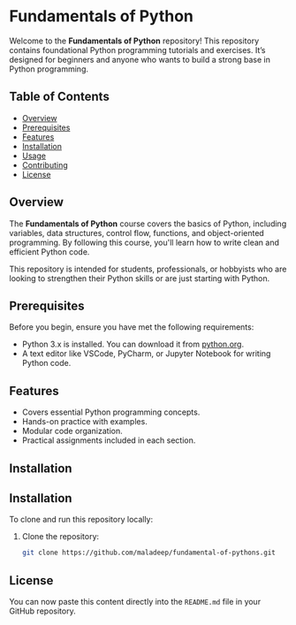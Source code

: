 # Fundamentals of Python

Welcome to the **Fundamentals of Python** repository! This repository contains foundational Python programming tutorials and exercises. It’s designed for beginners and anyone who wants to build a strong base in Python programming.

## Table of Contents

- [Overview](#overview)
- [Prerequisites](#prerequisites)
- [Features](#features)
- [Installation](#installation)
- [Usage](#usage)
- [Contributing](#contributing)
- [License](#license)

## Overview

The **Fundamentals of Python** course covers the basics of Python, including variables, data structures, control flow, functions, and object-oriented programming. By following this course, you'll learn how to write clean and efficient Python code. 

This repository is intended for students, professionals, or hobbyists who are looking to strengthen their Python skills or are just starting with Python.

## Prerequisites

Before you begin, ensure you have met the following requirements:
- Python 3.x is installed. You can download it from [python.org](https://www.python.org/downloads/).
- A text editor like VSCode, PyCharm, or Jupyter Notebook for writing Python code.

## Features

- Covers essential Python programming concepts.
- Hands-on practice with examples.
- Modular code organization.
- Practical assignments included in each section.

## Installation


## Installation

To clone and run this repository locally:

1. Clone the repository:
   ```bash
   git clone https://github.com/maladeep/fundamental-of-pythons.git


## License
You can now paste this content directly into the `README.md` file in your GitHub repository.


